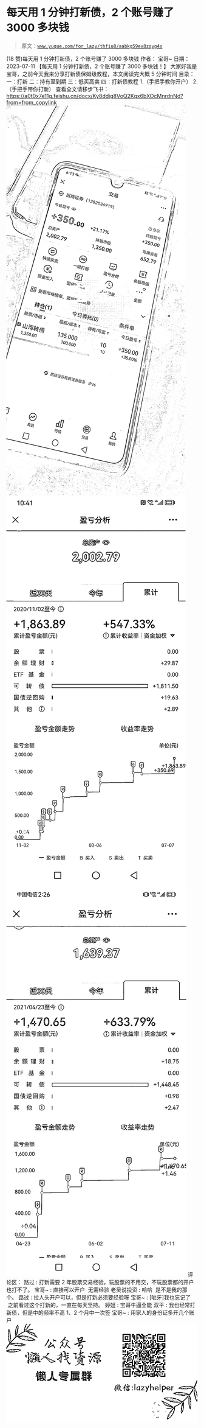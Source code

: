 # 每天用 1 分钟打新债，2 个账号赚了 3000 多块钱

> 原文：[`www.yuque.com/for_lazy/thfiu8/aabkg59ev8zoyg4x`](https://www.yuque.com/for_lazy/thfiu8/aabkg59ev8zoyg4x)

<ne-h2 id="f028b468" data-lake-id="f028b468"><ne-heading-ext><ne-heading-anchor></ne-heading-anchor><ne-heading-fold></ne-heading-fold></ne-heading-ext><ne-heading-content><ne-text id="u4844305b">(18 赞)每天用 1 分钟打新债，2 个账号赚了 3000 多块钱</ne-text></ne-heading-content></ne-h2> <ne-p id="u4d3ca7c8" data-lake-id="u4d3ca7c8"><ne-text id="u8b82b82b">作者： 宝哥~</ne-text></ne-p> <ne-p id="uadb46ecd" data-lake-id="uadb46ecd"><ne-text id="u6c27c38e">日期：2023-07-11</ne-text></ne-p> <ne-p id="uaac1c824" data-lake-id="uaac1c824"><ne-text id="u57aa956f">【每天用 1 分钟打新债，2 个账号赚了 3000 多块钱！】</ne-text></ne-p> <ne-p id="ue2aeb592" data-lake-id="ue2aeb592"><ne-text id="u50ceb5d5">大家好我是宝哥，之前今天我来分享打新债保姆级教程，本文阅读完大概 5 分钟时间</ne-text></ne-p> <ne-p id="u9939eca7" data-lake-id="u9939eca7"><ne-text id="u86bc4d64">目录：</ne-text> <ne-text id="uc338aa4a">一：打新</ne-text> <ne-text id="ucf7928f0">二：持有至到期</ne-text> <ne-text id="u03c72172">三：低买高卖</ne-text> <ne-text id="u6d7bebf5">四：打新债教程</ne-text> <ne-text id="u66cde793">1.（手把手教你开户）</ne-text> <ne-text id="ud7ab1974">2.（手把手带你打新）</ne-text></ne-p> <ne-p id="ubade74fd" data-lake-id="ubade74fd"><ne-text id="u58cb2ce3">查看全文请移步飞书：</ne-text>[<ne-text id="u3b957717">https://a0t0x7e11g.feishu.cn/docx/Ky8ddig8VoQ2Kqx6bXOcMnrdnNd?from=from_copylink</ne-text>](https://a0t0x7e11g.feishu.cn/docx/Ky8ddig8VoQ2Kqx6bXOcMnrdnNd?from=from_copylink)<ne-card data-card-name="image" data-card-type="inline" id="DG7xK" data-event-boundary="card">![](img/0dee529306630900fb2e2b23499e8488.png)</ne-card></ne-p> <ne-p id="uea245067" data-lake-id="uea245067"><ne-card data-card-name="image" data-card-type="inline" id="bdslL" data-event-boundary="card">![](img/98991a3a8cc4fa451408fe929b4e084b.png)</ne-card></ne-p> <ne-p id="uefbd7acb" data-lake-id="uefbd7acb"><ne-card data-card-name="image" data-card-type="inline" id="lJpzY" data-event-boundary="card">![](img/eef55e95d4079f70877dc5b9dedd5ada.png)</ne-card></ne-p> <ne-hole id="u2b6f7dca" data-lake-id="u2b6f7dca"><ne-card data-card-name="hr" data-card-type="block" id="eWoI5" data-event-boundary="card"><ne-p id="u953c50d5" data-lake-id="u953c50d5"><ne-text id="u0a449c4c">评论区：</ne-text></ne-p> <ne-p id="u4e398c8e" data-lake-id="u4e398c8e"><ne-text id="uc79a84bb">路过 : 打新需要 2 年股票交易经验，玩股票的不用交，不玩股票都的开户也打不了。</ne-text> <ne-text id="u2f35545c">宝哥~ : 直接可以开户  无需经验</ne-text> <ne-text id="uf3c4e1ea">老吴说投资 : 哈哈  是不是我的那个。</ne-text> <ne-text id="u6bd091d9">路过 : 拉人头开户可以，但是打新必须要经验呀</ne-text> <ne-text id="ua1e0d3a9">宝哥~ : [呲牙]我也忘记了  之前看过这个打新的，一直在每天坚持。</ne-text> <ne-text id="u0d757be1">婷姐 : 宝哥牛逼全能</ne-text> <ne-text id="u98488974">双平 : 我也经常打新债，但是中的频率不高 1、2 个月中一次签</ne-text> <ne-text id="u9a51cfac">宝哥~ : 用家人的身份证多开几个账户</ne-text></ne-p> <ne-p id="u5a6b60e8" data-lake-id="u5a6b60e8"><ne-card data-card-name="image" data-card-type="inline" id="fDiCq" data-event-boundary="card">![](img/894d30a529e7c37bcd3392323c99941c.png)  <ne-hole id="u0b09f1cb" data-lake-id="u0b09f1cb"><ne-card data-card-name="hr" data-card-type="block" id="iVx0x" data-event-boundary="card"></ne-card></ne-hole></ne-card></ne-p></ne-card></ne-hole>